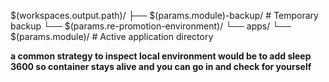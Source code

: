$(workspaces.output.path)/
├── $(params.module)-backup/     # Temporary backup
└── $(params.re-promotion-environment)/
    └── apps/
        └── $(params.module)/    # Active application directory

**a common strategy to inspect local environment would be to add sleep 3600 so container stays alive and you can go in and check for yourself**